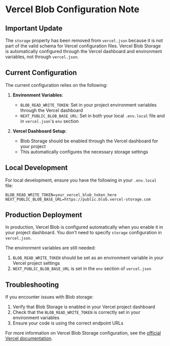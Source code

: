 # Vercel Blob Configuration Note

## Important Update

The `storage` property has been removed from `vercel.json` because it is not part of the valid schema for Vercel configuration files. Vercel Blob Storage is automatically configured through the Vercel dashboard and environment variables, not through `vercel.json`.

## Current Configuration

The current configuration relies on the following:

1. **Environment Variables**:

   - `BLOB_READ_WRITE_TOKEN`: Set in your project environment variables through the Vercel dashboard
   - `NEXT_PUBLIC_BLOB_BASE_URL`: Set in both your local `.env.local` file and in `vercel.json`'s `env` section

2. **Vercel Dashboard Setup**:
   - Blob Storage should be enabled through the Vercel dashboard for your project
   - This automatically configures the necessary storage settings

## Local Development

For local development, ensure you have the following in your `.env.local` file:

```
BLOB_READ_WRITE_TOKEN=your_vercel_blob_token_here
NEXT_PUBLIC_BLOB_BASE_URL=https://public.blob.vercel-storage.com
```

## Production Deployment

In production, Vercel Blob is configured automatically when you enable it in your project dashboard. You don't need to specify `storage` configuration in `vercel.json`.

The environment variables are still needed:

1. `BLOB_READ_WRITE_TOKEN` should be set as an environment variable in your Vercel project settings
2. `NEXT_PUBLIC_BLOB_BASE_URL` is set in the `env` section of `vercel.json`

## Troubleshooting

If you encounter issues with Blob storage:

1. Verify that Blob Storage is enabled in your Vercel project dashboard
2. Check that the `BLOB_READ_WRITE_TOKEN` is correctly set in your environment variables
3. Ensure your code is using the correct endpoint URLs

For more information on Vercel Blob Storage configuration, see the [official Vercel documentation](https://vercel.com/docs/storage/vercel-blob).
